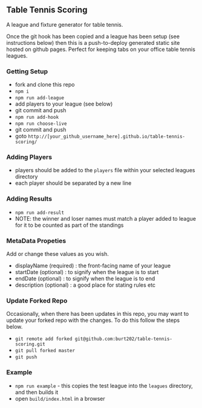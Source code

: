 ## Table Tennis Scoring

A league and fixture generator for table tennis.

Once the git hook has been copied and a league has been setup (see instructions below) then this is a push-to-deploy generated static site hosted on github pages. Perfect for keeping tabs on your office table tennis leagues.

### Getting Setup

- fork and clone this repo
- `npm i`
- `npm run add-league`
- add players to your league (see below)
- git commit and push
- `npm run add-hook`
- `npm run choose-live`
- git commit and push
- goto `http://[your_github_username_here].github.io/table-tennis-scoring/`

### Adding Players

- players should be added to the `players` file within your selected leagues directory
- each player should be separated by a new line

### Adding Results

- `npm run add-result`
- NOTE: the winner and loser names must match a player added to league for it to be counted as part of the standings

### MetaData Propeties

Add or change these values as you wish.

- displayName (required) : the front-facing name of your league
- startDate (optional) : to signify when the league is to start
- endDate (optional) : to signify when the league is to end
- description (optional) : a good place for stating rules etc

### Update Forked Repo

Occasionally, when there has been updates in this repo, you may want to update your forked repo with the changes. To do this follow the steps below.

- `git remote add forked git@github.com:burt202/table-tennis-scoring.git`
- `git pull forked master`
- `git push`

### Example

- `npm run example` - this copies the test league into the `leagues` directory, and then builds it
- open `build/index.html` in a browser
